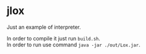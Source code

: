 # jlox

Just an example of interpreter. 

In order to compile it just run `build.sh`.  
In order to run use command `java -jar ./out/Lox.jar`.

